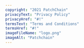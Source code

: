 ```yaml
---
copyright: "2021 PatchChain"
privacyText: "Privacy Policy"
privacyHref: "#!"
termsText: "Terms and Conditions"
termsHref: "#!"
imageFileName: "logo.png"
imageAlt: "Patchchain"
---
```

